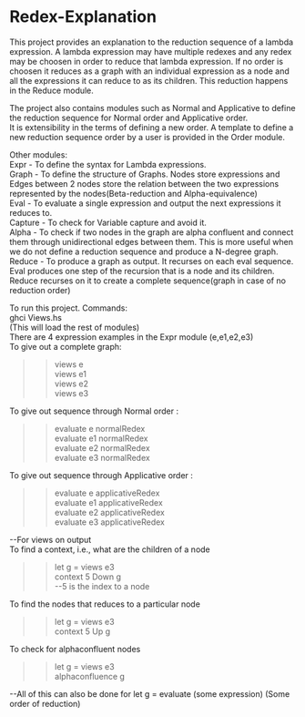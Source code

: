 # Redex-Explanation

This project provides an explanation to the reduction sequence of a lambda expression. A lambda expression may have multiple redexes and any redex may be choosen in order to reduce that lambda expression. If no order is choosen it reduces as a graph with an individual expression as a node and all the expressions it can reduce to as its children. This reduction happens in the Reduce module.<br/>

The project also contains modules such as Normal and Applicative to define the reduction sequence for Normal order and Applicative order.<br/>
It is extensibility in the terms of defining a new order. A template to define a new reduction sequence order by a user is provided in the Order module.<br/>

Other modules:<br/>
Expr - To define the syntax for Lambda expressions.<br/>
Graph - To define the structure of Graphs. Nodes store expressions and Edges between 2 nodes store the relation between the two expressions represented by the nodes(Beta-reduction and Alpha-equivalence)<br/>
Eval - To evaluate a single expression and output the next expressions it reduces to.<br/>
Capture - To check for Variable capture and avoid it.<br/>
Alpha - To check if two nodes in the graph are alpha confluent and connect them through unidirectional edges between them. This is more useful when we do not define a reduction sequence and produce a N-degree graph.<br/>
Reduce - To produce a graph as output. It recurses on each eval sequence. Eval produces one step of the recursion that is a node and its children. Reduce recurses on it to create a complete sequence(graph in case of no reduction order)<br/>

To run this project. Commands:<br/>
ghci Views.hs<br/>
(This will load the rest of modules)<br/>
There are 4 expression examples in the Expr module (e,e1,e2,e3)<br/>
To give out a complete graph:<br/>
>>views e<br/>
>>views e1<br/>
>>views e2<br/>
>>views e3<br/>

To give out sequence through Normal order :<br/>
>>evaluate e normalRedex<br/>
>>evaluate e1 normalRedex<br/>
>>evaluate e2 normalRedex<br/>
>>evaluate e3 normalRedex<br/>

To give out sequence through Applicative order :<br/>
>>evaluate e applicativeRedex<br/>
>>evaluate e1 applicativeRedex<br/>
>>evaluate e2 applicativeRedex<br/>
>>evaluate e3 applicativeRedex<br/>

--For views on output<br/>
To find a context, i.e., what are the children of a node<br/>
>>let g = views e3<br/>
>>context 5 Down g<br/>
--5 is the index to a node<br/>

To find the nodes that reduces to a particular node<br/>
>>let g = views e3<br/>
>>context 5 Up g<br/>

To check for alphaconfluent nodes<br/>
>>let g = views e3<br/>
>>alphaconfluence g<br/>

--All of this can also be done for let g = evaluate (some expression) (Some order of reduction)

